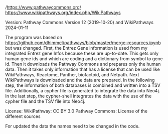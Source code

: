 /https://www.pathwaycommons.org/
https://www.wikipathways.org/index.php/WikiPathways

Version: Pathway Commons Version 12 (2019-10-20) and WikiPathways 2024-01-11

The program was based on https://github.com/dhimmel/pathways/blob/master/merge-resources.ipynb but was changed.
First, the Entrez Gene information is used from my integrated Entrez gene Infos because these are up-to-date. This gets only human gene ids and which are coding and a dictionary from symbol to gene id.
Then it downloads the Pathway Commons and prepares only the human data. Then it takes only information that has a license that can be used like WikiPathways, Reactome, Panther, biofactoid, and Netpath.
Next WikiPathways is downloaded and the data are prepared.
In the following step, the information of both databases is combined and written into a TSV file. Additionally, a cypher file is generated to integrate the data into Neo4j.
In the last step, the cypher-shell integrates the data with the use of the cypher file and the TSV file into Neo4j.

License: WikiPathway: CC BY 3.0
	Pathway Commons: License of the different sources

For updated the data the names need to be changed in the code.
		
